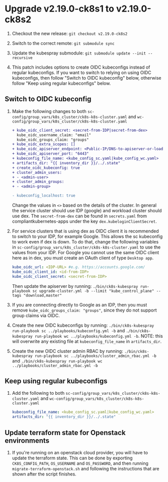 # Upgrade v2.19.0-ck8s1 to v2.19.0-ck8s2

1. Checkout the new release: `git checkout v2.19.0-ck8s2`

1. Switch to the correct remote: `git submodule sync`

1. Update the kubespray submodule: `git submodule update --init --recursive`

1. This patch includes options to create OIDC kubeconfigs instead of regular kubeconfigs. If you want to switch to relying on using OIDC kubeconfigs, then follow "Switch to OIDC kubeconfig" below, otherwise follow "Keep using regular kubeconfigs" below.

## Switch to OIDC kubeconfig

1. Make the following changes to both `sc-config/group_vars/k8s_cluster/ck8s-k8s-cluster.yaml` and `wc-config/group_vars/k8s_cluster/ck8s-k8s-cluster.yaml`

    ```diff
    + kube_oidc_client_secret: <secret-from-IDP|secret-from-dex>
      kube_oidc_username_claim: "email"
      kube_oidc_groups_claim: "groups"
    + kube_oidc_extra_scopes: []
    + kube_oidc_apiserver_endpoint: <Public-IP/DNS-to-apiserver-or-loadbalancer>
    + kube_oidc_apiserver_port: "6443"
    + kubeconfig_file_name: <kube_config_sc.yaml|kube_config_wc.yaml>
    + artifacts_dir: "{{ inventory_dir }}/../.state"
    + create_oidc_kubeconfig: true
    + cluster_admin_users:
    + - <admin-user>
    + cluster_admin_groups:
    + - <admin-group>

    - kubeconfig_localhost: true
    ```

    Change the values in `<>` based on the details of the cluster. In general the service cluster should use IDP (google) and workload cluster should use dex. The `secret-from-dex` can be found in `secrets.yaml` from compliantkubernetes-apps under the key `dex.kubeloginClientSecret`.

1. For service clusters that is using dex as OIDC client it is recommended to switch to your IDP, for example Google. This allows the sc kubeconfig to work even if dex is down. To do that, change the following variables in `sc-config/group_vars/k8s_cluster/ck8s-k8s-cluster.yaml` to use the values from your IDP. For Google you cannot use the same OIDC client here as in dex, you must create an OAuth client of type `Desktop app`.

    ```yaml
    kube_oidc_url: <IDP-URL> #e.g. https://accounts.google.com/
    kube_oidc_client_id: <id-from-IDP>
    kube_oidc_client_secret: <secret-from-IDP>
    ```

    Then update the apiserver by running: `./bin/ck8s-kubespray run-playbook sc upgrade-cluster.yml -b --limit "kube_control_plane" --tags "download,master"`

1. If you are connecting directly to Google as an IDP, then you must remove `kube_oidc_groups_claim: "groups"`, since they do not support group claims via OIDC.

1. Create the new OIDC kubeconfigs by running: `./bin/ck8s-kubespray run-playbook sc ../playbooks/kubeconfig.yml -b` and `./bin/ck8s-kubespray run-playbook wc ../playbooks/kubeconfig.yml -b`. NOTE: this will overwrite any existing file at `kubeconfig_file_name` in `artifacts_dir`.

1. Create the new OIDC cluster admin RBAC by running: `./bin/ck8s-kubespray run-playbook sc ../playbooks/cluster_admin_rbac.yml -b` and `./bin/ck8s-kubespray run-playbook wc ../playbooks/cluster_admin_rbac.yml -b`

## Keep using regular kubeconfigs

1. Add the following to both `sc-config/group_vars/k8s_cluster/ck8s-k8s-cluster.yaml` and `wc-config/group_vars/k8s_cluster/ck8s-k8s-cluster.yaml`

    ```yaml
    kubeconfig_file_name: <kube_config_sc.yaml|kube_config_wc.yaml>
    artifacts_dir: "{{ inventory_dir }}/../.state"
    ```

## Update terraform state for Openstack environments

1. If you're running on an openstack cloud provider, you will have to update the terraform state. This can be done by exporting `CK8S_CONFIG_PATH`, `OS_USERNAME` and `OS_PASSWORD`, and then running `migrate-terraform-openstack.sh` and following the instructions that are shown after the script finishes.

